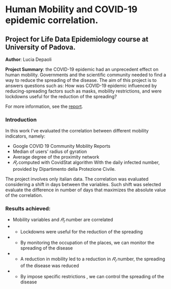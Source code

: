 # Human Mobility and COVID-19 epidemic correlation. 

## Project for Life Data Epidemiology course at University of Padova.

**Author**: Lucia Depaoli

**Project Summary**: the COVID-19 epidemic had an unprecedent effect on human mobility.
Governments and the scientific community needed to find a way to reduce the spreading of the disease.
The aim of this project is to answers questions such as: How was COVID-19 epidemic influenced by reducing-spreading factors such as masks, mobility restrictions, and were lockdowns useful for the reduction of the spreading?

For more information, see the [report](https://github.com/luciadepaoli/human-mobility-covid19/blob/main/human_mobility_covid.pdf).

### Introduction
In this work I've evaluated the correlation between different mobility indicators, namely:
- Google COVID 19 Community Mobility Reports
- Median of users' radius of gyration
- Average degree of the proximity network
- $𝑅_𝑡$ computed with CovidStat algorithm
With the daily infected number, provided by Dipartimento della Protezione Civile.

The project involves only italian data. The correlation was evaluated considering a shift in days between the variables. Such shift was selected evaluate the difference in number of days that maximizes the absolute value of the correlation.

### Results achieved:
- Mobility variables and $𝑅_𝑡$ number are correlated
- - Lockdowns were useful for the reduction of the spreading
- - By monitoring the occupation of the places, we can monitor the spreading of the disease
- - A reduction in mobility led to a reduction in $𝑅_𝑡$ number, the spreading of the disease was reduced
- - By impose specific restrictions , we can control the spreading of the disease
